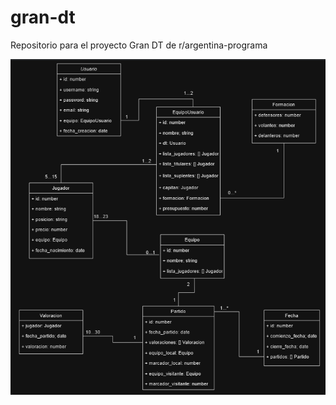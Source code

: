 # gran-dt

Repositorio para el proyecto Gran DT de r/argentina-programa

![Diagrama de clases para la aplicacion de Gran DT](diagrama_gran_dt.png)
